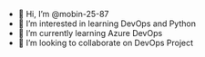 - 👋 Hi, I’m @mobin-25-87
- 👀 I’m interested in learning DevOps and Python
- 🌱 I’m currently learning Azure DevOps
- 💞️ I’m looking to collaborate on DevOps Project

<!---
mobin-25-87/mobin-25-87 is a ✨ special ✨ repository because its `README.md` (this file) appears on your GitHub profile.
You can click the Preview link to take a look at your changes.
--->
